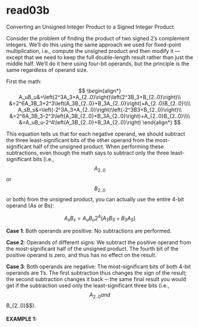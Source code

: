 # read03b
Converting an Unsigned Integer Product to a Signed Integer Product

Consider the problem of finding the product of two signed 2’s complement integers. We’ll do this using the same approach we used for fixed-point multiplication, i.e., compute the unsigned product and then modify it — except that we need to keep the full double-length result rather than just the middle half. We’ll do it here using four-bit operands, but the principle is the same regardless of operand size.

First the math:
$$
\begin{align*}
A_uB_u&=\left(2^3A_3+A_{2..0}\right)\left(2^3B_3+B_{2..0}\right)\\
&=2^6A_3B_3+2^3\left(A_3B_{2..0}+B_3A_{2..0}\right)+A_{2..0}B_{2..0}\\\\
A_sB_s&=\left(-2^3A_3+A_{2..0}\right)\left(-2^3B3+B_{2..0}\right)\\
&=2^6A_3B_3-2^3\left(A_3B_{2..0}+B_3A_{2..0}\right)+A_{2..0}B_{2..0}\\\\
&=A_uB_u-2^4\left(A_3B_{2..0}+B_3A_{2..0}\right)
\end{align*}
$$

This equation tells us that for each negative operand, we should subtract the three least-significant bits of the other operand from the most-significant half of the unsigned product. When performing these subtractions, even though the math says to subtract only the three least-significant bits (i.e., $$A_{2..0}$$ or $$B_{2..0}$$ or both) from the unsigned product, you can actually use the entire 4-bit operand (As or Bs): 

$$
A_sB_s=A_uB_u2^4\left(A_3B_S+B_3A_S\right)
$$

**Case 1**: Both operands are positive: No subtractions are performed.

**Case 2**: Operands of different signs: We subtract the positive operand from the most-significant half of the unsigned product. The fourth bit of the positive operand is zero, and thus has no effect on the result.

**Case 3**: Both operands are negative: The most-significant bits of both 4-bit operands are 1’s. The first subtraction thus changes the sign of the result; the second subtraction changes it back ─ the same final result you would get if the subtraction used only the least-significant three bits (i.e., $$A_{2..0} and $$B_{2..0}$$).

#### EXAMPLE 1:  